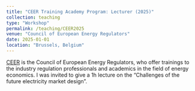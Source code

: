 ```yaml
---
title: "CEER Training Academy Program: Lecturer (2025)"
collection: teaching
type: "Workshop"
permalink: /teaching/CEER2025
venue: "Council of European Energy Regulators"
date: 2025-01-01
location: "Brussels, Belgium"
---
```

[CEER](https://ceertraining.eu/course/electricity-market-design) is the Council of European Energy Regulators, who offer trainings to the industry regulation professionals and academics in the field of energy economics. 
I was invited to give a 1h lecture on the “Challenges of the future electricity market design”.
